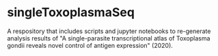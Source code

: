 # singleToxoplasmaSeq
A respository that includes scripts and jupyter notebooks to re-generate analysis results of "A single-parasite transcriptional atlas of Toxoplasma gondii reveals novel control of antigen expression" (2020). 
